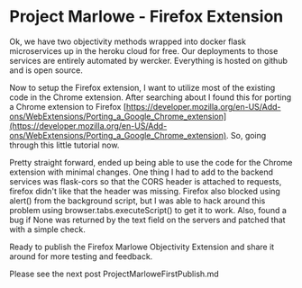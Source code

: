 # Project Marlowe - Firefox Extension

Ok, we have two objectivity methods wrapped into docker flask microservices up in the heroku cloud for free.  Our deployments to those services are entirely automated by wercker.  Everything is hosted on github and is open source.  


Now to setup the Firefox extension, I want to utilize most of the existing code in the Chrome extension.  After searching about I found this for porting a Chrome extension to Firefox [https://developer.mozilla.org/en-US/Add-ons/WebExtensions/Porting_a_Google_Chrome_extension](https://developer.mozilla.org/en-US/Add-ons/WebExtensions/Porting_a_Google_Chrome_extension).  So, going through this little tutorial now.  

Pretty straight forward, ended up being able to use the code for the Chrome extension with minimal changes.  One thing I had to add to the backend services was flask-cors so that the CORS header is attached to requests, firefox didn't like that the header was missing.  Firefox also blocked using alert() from the background script, but I was able to hack around this problem using browser.tabs.executeScript() to get it to work.  Also, found a bug if None was returned by the text field on the servers and patched that with a simple check.

Ready to publish the Firefox Marlowe Objectivity Extension and share it around for more testing and feedback.


Please see the next post ProjectMarloweFirstPublish.md